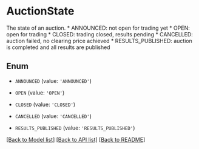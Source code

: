 # AuctionState

The state of an auction. * ANNOUNCED: not open for trading yet * OPEN: open for trading * CLOSED: trading closed, results pending * CANCELLED: auction failed, no clearing price achieved * RESULTS_PUBLISHED: auction is completed and all results are published

## Enum

* `ANNOUNCED` (value: `'ANNOUNCED'`)

* `OPEN` (value: `'OPEN'`)

* `CLOSED` (value: `'CLOSED'`)

* `CANCELLED` (value: `'CANCELLED'`)

* `RESULTS_PUBLISHED` (value: `'RESULTS_PUBLISHED'`)

[[Back to Model list]](../README.md#documentation-for-models) [[Back to API list]](../README.md#documentation-for-api-endpoints) [[Back to README]](../README.md)


